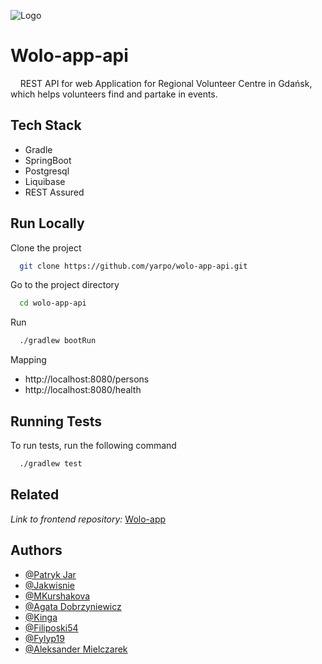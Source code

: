 ![Logo](https://lh3.googleusercontent.com/u/0/drive-viewer/AFGJ81pDUC-p27-JgkYha-SJLH3VCntUJGGnNXBSmvo_K8iBFZYgmUJsGL7wPyqGyQoMokWFDQWM735seWNP3NsM9PqEeHGV_w=w1920-h941)

# Wolo-app-api

 
 
REST API for web Application for Regional Volunteer Centre in Gdańsk, which helps volunteers find and partake in events.


## Tech Stack

- Gradle
- SpringBoot
- Postgresql
- Liquibase
- REST Assured




## Run Locally

Clone the project

```bash
  git clone https://github.com/yarpo/wolo-app-api.git
```

Go to the project directory

```bash
  cd wolo-app-api
```


Run

```bash
  ./gradlew bootRun
```

Mapping

- http://localhost:8080/persons
- http://localhost:8080/health



## Running Tests

To run tests, run the following command

```bash
  ./gradlew test
```


## Related

 _Link to frontend repository:_
[Wolo-app](https://github.com/yarpo/wolo-app.git)


## Authors

- [@Patryk Jar](https://github.com/yarpo)
- [@Jakwisnie](https://github.com/Jakwisnie)
- [@MKurshakova](https://github.com/MKurshakova)
- [@Agata Dobrzyniewicz](https://github.com/ayakiriya)
- [@Kinga](https://github.com/KinWaj)
- [@Filiposki54](https://github.com/Filiposki54)
- [@Fylyp19](https://github.com/Fylyp19)
- [@Aleksander Mielczarek](https://github.com/15465)
